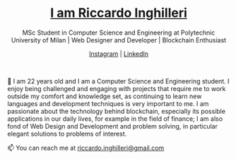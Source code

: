 <p align="center">
  <h1 align="center"><a href="https://linkedin.com/in/riccardoinghilleri">I am Riccardo Inghilleri</a></h1>
  <p align="center">MSc Student in Computer Science and Engineering at Polytechnic University of Milan | Web Designer and Developer | Blockchain Enthusiast</p>
</p>

<p align="center">
  <!--<a href="https://riccardoinghilleri.com">Web Site</a> | -->
  <a href="https://instagram.com/riccardoinghilleri">Instagram</a> |
  <a href="https://linkedin.com/in/riccardoinghilleri">LinkedIn</a>
</p>

<br />

🔭 I am 22 years old and I am a Computer Science and Engineering student. I enjoy being challenged and engaging with projects that require me to work outside my comfort and knowledge set, as continuing to learn new languages and development techniques is very important to me. I am passionate about the technology behind blockchain, especially its possible applications in our daily lives, for example in the field of finance; I am also fond of Web Design and Development and problem solving, in particular elegant solutions to problems of interest.

📫 You can reach me at riccardo.inghilleri@gmail.com

<!--
**riccardoinghilleri/riccardoinghilleri** is a ✨ _special_ ✨ repository because its `README.md` (this file) appears on your GitHub profile.

Here are some ideas to get you started:

- 🔭 I’m currently working on ...
- 🌱 I’m currently learning ...
- 👯 I’m looking to collaborate on ...
- 🤔 I’m looking for help with ...
- 💬 Ask me about ...
- 📫 How to reach me: ...
- 😄 Pronouns: ...
- ⚡ Fun fact: ...
-->
